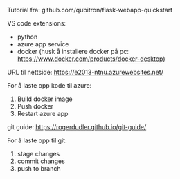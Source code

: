 Tutorial fra: github.com/qubitron/flask-webapp-quickstart

VS code extensions:
* python
* azure app service
* docker (husk å installere docker på pc: https://www.docker.com/products/docker-desktop)

URL til nettside: https://e2013-ntnu.azurewebsites.net/

For å laste opp kode til azure:
1. Build docker image
2. Push docker
3. Restart azure app

git guide: https://rogerdudler.github.io/git-guide/

For å laste opp til git:
1. stage changes
2. commit changes
3. push to branch